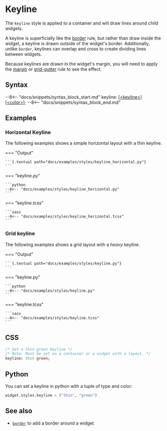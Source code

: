 # Keyline

The `keyline` style is applied to a container and will draw lines around child widgets.

A keyline is superficially like the [border](./border.md) rule, but rather than draw inside the widget, a keyline is drawn outside of the widget's border. Additionally, unlike `border`, keylines can overlap and cross to create dividing lines between widgets.

Because keylines are drawn in the widget's margin, you will need to apply the [margin](./margin.md) or [grid-gutter](./grid/grid_gutter.md) rule to see the effect.


## Syntax

--8<-- "docs/snippets/syntax_block_start.md"
keyline: [<a href="../../css_types/keyline">&lt;keyline&gt;</a>] [<a href="../../css_types/color">&lt;color&gt;</a>];
--8<-- "docs/snippets/syntax_block_end.md"


## Examples

### Horizontal Keyline

The following examples shows a simple horizontal layout with a thin keyline.

=== "Output"

    ```{.textual path="docs/examples/styles/keyline_horizontal.py"}
    ```

=== "keyline.py"

    ```python
    --8<-- "docs/examples/styles/keyline_horizontal.py"
    ```

=== "keyline.tcss"

    ```sass
    --8<-- "docs/examples/styles/keyline_horizontal.tcss"
    ```



### Grid keyline

The following examples shows a grid layout with a *heavy* keyline.

=== "Output"

    ```{.textual path="docs/examples/styles/keyline.py"}
    ```

=== "keyline.py"

    ```python
    --8<-- "docs/examples/styles/keyline.py"
    ```

=== "keyline.tcss"

    ```sass 
    --8<-- "docs/examples/styles/keyline.tcss"
    ```


## CSS

```sass
/* Set a thin green keyline */
/* Note: Must be set on a container or a widget with a layout. */
keyline: thin green;
```

## Python

You can set a keyline in python with a tuple of type and color:

```python
widget.styles.keyline = ("thin", "green")
```


## See also

 - [`border`](./border.md) to add a border around a widget.
